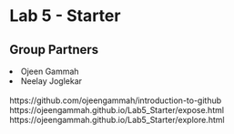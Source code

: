 # Lab 5 - Starter

## Group Partners 

<li>Ojeen Gammah </li>
<li>Neelay Joglekar</li>
<br>
https://github.com/ojeengammah/introduction-to-github <br>
https://ojeengammah.github.io/Lab5_Starter/expose.html <br>
https://ojeengammah.github.io/Lab5_Starter/explore.html <br>

